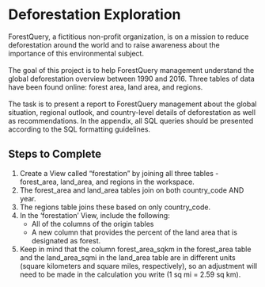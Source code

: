 # Deforestation Exploration

ForestQuery, a fictitious non-profit organization, is on a mission to reduce deforestation around the world and to raise awareness about the importance of this environmental subject. <br><br>
The goal of this project is to help ForestQuery management understand the global deforestation overview between 1990 and 2016. Three tables of data have been found online: forest area, land area, and regions.<br><br>
The task is to present a report to ForestQuery management about the global situation, regional outlook, and country-level details of deforestation as well as recommendations. In the appendix, all SQL queries should be presented according to the SQL formatting guidelines. 

## Steps to Complete
1. Create a View called “forestation” by joining all three tables - forest_area, land_area, and regions in the workspace.
2. The forest_area and land_area tables join on both country_code AND year.
3. The regions table joins these based on only country_code.
4. In the ‘forestation’ View, include the following:
    - All of the columns of the origin tables
    - A new column that provides the percent of the land area that is designated as forest.
5. Keep in mind that the column forest_area_sqkm in the forest_area table and the land_area_sqmi in the land_area table are in different units (square kilometers and square miles, respectively), so an adjustment will need to be made in the calculation you write (1 sq mi = 2.59 sq km).
